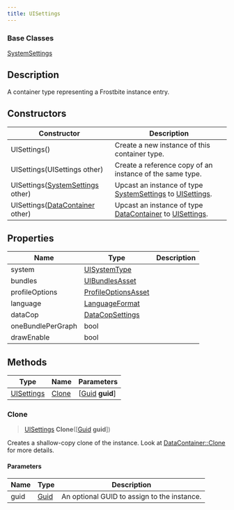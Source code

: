 ```yaml
---
title: UISettings
---
```

### Base Classes

[SystemSettings](SystemSettings)

## Description

A container type representing a Frostbite instance entry.

## Constructors

| Constructor                                                           | Description                                                                                                 |
| --------------------------------------------------------------------- | ----------------------------------------------------------------------------------------------------------- |
| UISettings()                                                          | Create a new instance of this container type.                                                               |
| UISettings(UISettings other)                                          | Create a reference copy of an instance of the same type.                                                    |
| UISettings([SystemSettings](SystemSettings) other)                    | Upcast an instance of type [SystemSettings](SystemSettings) to [UISettings](UISettings).                    |
| UISettings([DataContainer](/vext/ref/shared/class/datacontainer) other) | Upcast an instance of type [DataContainer](/vext/ref/shared/class/datacontainer) to [UISettings](UISettings). |

## Properties

| Name              | Type                                       | Description |
| ----------------- | ------------------------------------------ | ----------- |
| system            | [UISystemType](UISystemType)               |             |
| bundles           | [UIBundlesAsset](UIBundlesAsset)           |             |
| profileOptions    | [ProfileOptionsAsset](ProfileOptionsAsset) |             |
| language          | [LanguageFormat](LanguageFormat)           |             |
| dataCop           | [DataCopSettings](DataCopSettings)         |             |
| oneBundlePerGraph | bool                                       |             |
| drawEnable        | bool                                       |             |

## Methods

| Type                     | Name            | Parameters                                     |
| ------------------------ | --------------- | ---------------------------------------------- |
| [UISettings](UISettings) | [Clone](#clone) | \[[Guid](/vext/ref/shared/class/guid) **guid**\] |

### Clone

> [UISettings](UISettings) **Clone**(\[[Guid](/vext/ref/shared/class/guid) **guid**\])

Creates a shallow-copy clone of the instance. Look at [DataContainer::Clone](/vext/ref/shared/class/datacontainer#clone) for more details.

#### Parameters

| Name | Type         | Description                                 |
| ---- | ------------ | ------------------------------------------- |
| guid | [Guid](Guid) | An optional GUID to assign to the instance. |
